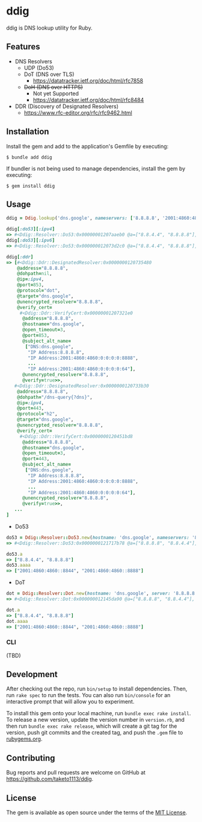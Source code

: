 # ddig

ddig is DNS lookup utility for Ruby.

## Features

- DNS Resolvers
  - UDP (Do53)
  - DoT (DNS over TLS)
    - https://datatracker.ietf.org/doc/html/rfc7858
  - ~~DoH (DNS over HTTPS)~~
    - Not yet Supported
    - https://datatracker.ietf.org/doc/html/rfc8484
- DDR (Discovery of Designated Resolvers)
  - https://www.rfc-editor.org/rfc/rfc9462.html

## Installation

Install the gem and add to the application's Gemfile by executing:

    $ bundle add ddig

If bundler is not being used to manage dependencies, install the gem by executing:

    $ gem install ddig

## Usage

```ruby
ddig = Ddig.lookup('dns.google', nameservers: ['8.8.8.8', '2001:4860:4860::8888'])

ddig[:do53][:ipv4]
=> #<Ddig::Resolver::Do53:0x00000001207aaeb0 @a=["8.8.4.4", "8.8.8.8"], @aaaa=["2001:4860:4860::8844", "2001:4860:4860::8888"], @hostname="dns.google", @ip=:ipv4, @nameservers=["8.8.8.8"]>
ddig[:do53][:ipv6]
=> #<Ddig::Resolver::Do53:0x000000012073d2c0 @a=["8.8.4.4", "8.8.8.8"], @aaaa=["2001:4860:4860::8844", "2001:4860:4860::8888"], @hostname="dns.google", @ip=:ipv4, @nameservers=["2001:4860:4860::8888"]>

ddig[:ddr]
=> [#<Ddig::Ddr::DesignatedResolver:0x0000000120735480
    @address="8.8.8.8",
    @dohpath=nil,
    @ip=:ipv4,
    @port=853,
    @protocol="dot",
    @target="dns.google",
    @unencrypted_resolver="8.8.8.8",
    @verify_cert=
     #<Ddig::Ddr::VerifyCert:0x00000001207321e0
      @address="8.8.8.8",
      @hostname="dns.google",
      @open_timeout=3,
      @port=853,
      @subject_alt_name=
       ["DNS:dns.google",
        "IP Address:8.8.8.8",
        "IP Address:2001:4860:4860:0:0:0:0:8888",
		...
        "IP Address:2001:4860:4860:0:0:0:0:64"],
      @unencrypted_resolver="8.8.8.8",
      @verify=true>>,
   #<Ddig::Ddr::DesignatedResolver:0x0000000120733b30
    @address="8.8.8.8",
    @dohpath="/dns-query{?dns}",
    @ip=:ipv4,
    @port=443,
    @protocol="h2",
    @target="dns.google",
    @unencrypted_resolver="8.8.8.8",
    @verify_cert=
     #<Ddig::Ddr::VerifyCert:0x0000000120451bd8
      @address="8.8.8.8",
      @hostname="dns.google",
      @open_timeout=3,
      @port=443,
      @subject_alt_name=
       ["DNS:dns.google",
        "IP Address:8.8.8.8",
        "IP Address:2001:4860:4860:0:0:0:0:8888",
		...
        "IP Address:2001:4860:4860:0:0:0:0:64"],
      @unencrypted_resolver="8.8.8.8",
      @verify=true>>,
   ...
]
```

- Do53
```ruby
do53 = Ddig::Resolver::Do53.new(hostname: 'dns.google', nameservers: '8.8.8.8').lookup
=> #<Ddig::Resolver::Do53:0x0000000121717b78 @a=["8.8.8.8", "8.8.4.4"], @aaaa=["2001:4860:4860::8844", "2001:4860:4860::8888"], @hostname="dns.google", @ip=nil, @nameserver=#<Ddig::Nameserver:0x00000001211fb108 @nameservers="8.8.8.8", @servers=["8.8.8.8"]>, @nameservers=["8.8.8.8"]>

do53.a
=> ["8.8.4.4", "8.8.8.8"]
do53.aaaa
=> ["2001:4860:4860::8844", "2001:4860:4860::8888"]
```

- DoT
```ruby
dot = Ddig::Resolver::Dot.new(hostname: 'dns.google', server: '8.8.8.8').lookup
=> #<Ddig::Resolver::Dot:0x000000012145da90 @a=["8.8.8.8", "8.8.4.4"], @aaaa=["2001:4860:4860::8844", "2001:4860:4860::8888"], @hostname="dns.google", @open_timeout=3, @port=853, @server="8.8.8.8", @server_name=nil>

dot.a
=> ["8.8.4.4", "8.8.8.8"]
dot.aaaa
=> ["2001:4860:4860::8844", "2001:4860:4860::8888"]
```

### CLI

(TBD)

## Development

After checking out the repo, run `bin/setup` to install dependencies. Then, run `rake spec` to run the tests. You can also run `bin/console` for an interactive prompt that will allow you to experiment.

To install this gem onto your local machine, run `bundle exec rake install`. To release a new version, update the version number in `version.rb`, and then run `bundle exec rake release`, which will create a git tag for the version, push git commits and the created tag, and push the `.gem` file to [rubygems.org](https://rubygems.org).

## Contributing

Bug reports and pull requests are welcome on GitHub at https://github.com/taketo1113/ddig.

## License

The gem is available as open source under the terms of the [MIT License](https://opensource.org/licenses/MIT).
